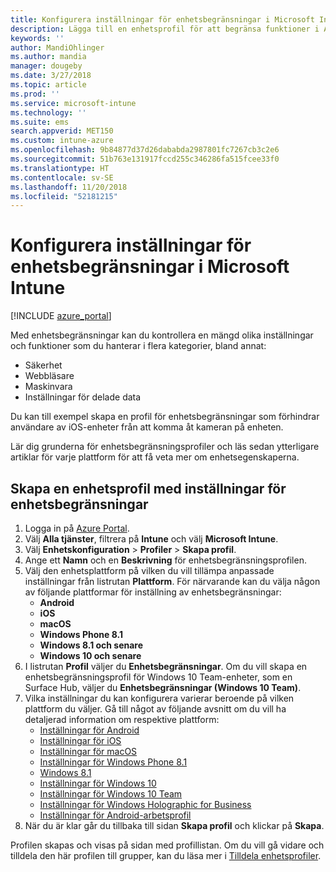 ```yaml
---
title: Konfigurera inställningar för enhetsbegränsningar i Microsoft Intune – Azure | Microsoft Docs
description: Lägga till en enhetsprofil för att begränsa funktioner i Android-, macOS-, iOS-, Windows Phone- och Windows 10-enheter i Microsoft Intune
keywords: ''
author: MandiOhlinger
ms.author: mandia
manager: dougeby
ms.date: 3/27/2018
ms.topic: article
ms.prod: ''
ms.service: microsoft-intune
ms.technology: ''
ms.suite: ems
search.appverid: MET150
ms.custom: intune-azure
ms.openlocfilehash: 9b84877d37d26dababda2987801fc7267cb3c2e6
ms.sourcegitcommit: 51b763e131917fccd255c346286fa515fcee33f0
ms.translationtype: HT
ms.contentlocale: sv-SE
ms.lasthandoff: 11/20/2018
ms.locfileid: "52181215"
---
```

# <a name="configure-device-restriction-settings-in-microsoft-intune"></a>Konfigurera inställningar för enhetsbegränsningar i Microsoft Intune

[!INCLUDE [azure_portal](./includes/azure_portal.md)]

Med enhetsbegränsningar kan du kontrollera en mängd olika inställningar och funktioner som du hanterar i flera kategorier, bland annat:
- Säkerhet
- Webbläsare
- Maskinvara
- Inställningar för delade data

Du kan till exempel skapa en profil för enhetsbegränsningar som förhindrar användare av iOS-enheter från att komma åt kameran på enheten.

Lär dig grunderna för enhetsbegränsningsprofiler och läs sedan ytterligare artiklar för varje plattform för att få veta mer om enhetsegenskaperna.

## <a name="create-a-device-profile-containing-device-restriction-settings"></a>Skapa en enhetsprofil med inställningar för enhetsbegränsningar

1. Logga in på [Azure Portal](https://portal.azure.com).
2. Välj **Alla tjänster**, filtrera på **Intune** och välj **Microsoft Intune**.
3. Välj **Enhetskonfiguration** > **Profiler** > **Skapa profil**.
4. Ange ett **Namn** och en **Beskrivning** för enhetsbegränsningsprofilen.
5. Välj den enhetsplattform på vilken du vill tillämpa anpassade inställningar från listrutan **Plattform**. För närvarande kan du välja någon av följande plattformar för inställning av enhetsbegränsningar:
    - **Android**
    - **iOS**
    - **macOS**
    - **Windows Phone 8.1**
    - **Windows 8.1 och senare**
    - **Windows 10 och senare**
6. I listrutan **Profil** väljer du **Enhetsbegränsningar**. Om du vill skapa en enhetsbegränsningsprofil för Windows 10 Team-enheter, som en Surface Hub, väljer du **Enhetsbegränsningar (Windows 10 Team)**.
7. Vilka inställningar du kan konfigurera varierar beroende på vilken plattform du väljer. Gå till något av följande avsnitt om du vill ha detaljerad information om respektive plattform:
    - [Inställningar för Android](device-restrictions-android.md)
    - [Inställningar för iOS](device-restrictions-ios.md)
    - [Inställningar för macOS](device-restrictions-macos.md)
    - [Inställningar för Windows Phone 8.1](device-restrictions-windows-phone-8-1.md)
    - [Windows 8.1](device-restrictions-windows-8-1.md)
    - [Inställningar för Windows 10](device-restrictions-windows-10.md)
    - [Inställningar för Windows 10 Team](device-restrictions-windows-10-teams.md)
    - [Inställningar för Windows Holographic for Business](device-restrictions-windows-holographic.md)
    - [Inställningar för Android-arbetsprofil](device-restrictions-android-for-work.md)
8. När du är klar går du tillbaka till sidan **Skapa profil** och klickar på **Skapa**.

Profilen skapas och visas på sidan med profillistan.
Om du vill gå vidare och tilldela den här profilen till grupper, kan du läsa mer i [Tilldela enhetsprofiler](device-profile-assign.md).

<!--  Removing image as part of design review; retaining source until we known the disposition.

## Example of device restriction settings

In this high-level example, you'll create a device restriction policy that blocks the use of the built-in camera app on Android devices.

![How to disable the camera on Android devices](./media/disable-android-camera.png)

-->
